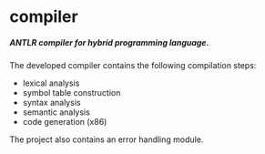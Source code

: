 # compiler

##### ANTLR compiler for hybrid programming language.
The developed compiler contains the following compilation steps:
- lexical analysis
- symbol table construction
- syntax analysis
- semantic analysis
- code generation (x86)

The project also contains an error handling module.
